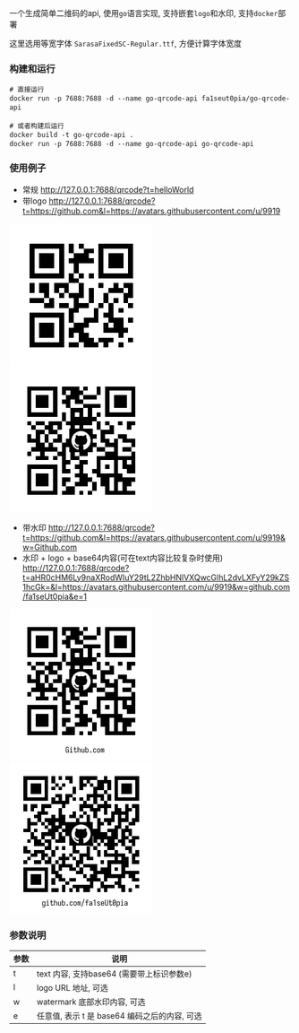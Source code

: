 一个生成简单二维码的api, 使用`go`语言实现, 支持嵌套`logo`和水印, 支持`docker`部署

这里选用等宽字体 `SarasaFixedSC-Regular.ttf`, 方便计算字体宽度

### 构建和运行

```shell
# 直接运行
docker run -p 7688:7688 -d --name go-qrcode-api fa1seut0pia/go-qrcode-api

# 或者构建后运行
docker build -t go-qrcode-api .
docker run -p 7688:7688 -d --name go-qrcode-api go-qrcode-api

```

### 使用例子

- 常规 http://127.0.0.1:7688/qrcode?t=helloWorld
- 带logo http://127.0.0.1:7688/qrcode?t=https://github.com&l=https://avatars.githubusercontent.com/u/9919

![常规](./data/normal.png) ![带logo](./data/logo.png)

- 带水印 http://127.0.0.1:7688/qrcode?t=https://github.com&l=https://avatars.githubusercontent.com/u/9919&w=Github.com
- 水印 + logo + base64内容(可在text内容比较复杂时使用)  
  http://127.0.0.1:7688/qrcode?t=aHR0cHM6Ly9naXRodWIuY29tL2ZhbHNlVXQwcGlhL2dvLXFyY29kZS1hcGk=&l=https://avatars.githubusercontent.com/u/9919&w=github.com/fa1seUt0pia&e=1

![带水印](./data/logo-watermark.png) ![带logo](./data/base64-logo-watermark.png)

### 参数说明

| 参数 | 说明                             |
|----|--------------------------------|
| t  | text 内容, 支持base64 (需要带上标识参数e)  |
| l  | logo URL 地址, 可选                |
| w  | watermark 底部水印内容, 可选           |
| e  | 任意值, 表示 t 是 base64 编码之后的内容, 可选 |
